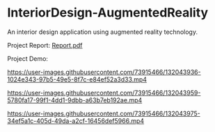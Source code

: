 # InteriorDesign-AugmentedReality
An interior design application using augmented reality technology.

Project Report:
[Report.pdf](https://github.com/OsamaEbrahim/InteriorDesign-AugmentedReality/files/7107552/Report.pdf)

Project Demo:


https://user-images.githubusercontent.com/73915466/132043936-1024e343-97b5-49e5-8f7c-e84ef52a3d33.mp4



https://user-images.githubusercontent.com/73915466/132043959-5780fa17-99f1-4dd1-9dbb-a63b7eb192ae.mp4



https://user-images.githubusercontent.com/73915466/132043975-34ef5a1c-405d-49da-a2cf-16456def5966.mp4




